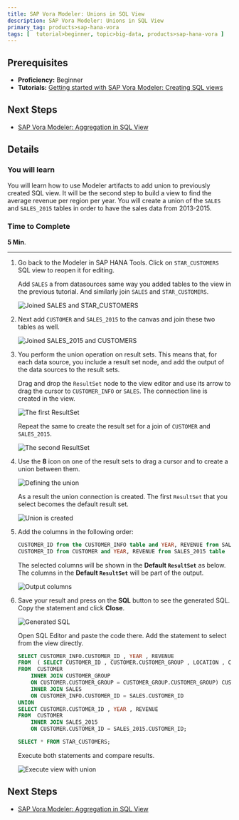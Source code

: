 ```yaml
---
title: SAP Vora Modeler: Unions in SQL View
description: SAP Vora Modeler: Unions in SQL View
primary_tag: products>sap-hana-vora
tags: [  tutorial>beginner, topic>big-data, products>sap-hana-vora ]
---
```

## Prerequisites  
 - **Proficiency:** Beginner
 - **Tutorials:** [Getting started with SAP Vora Modeler: Creating SQL views](http://www.sap.com/developer/tutorials/vora-modeler-getting-started.html)

## Next Steps
 - [SAP Vora Modeler: Aggregation in SQL View](http://www.sap.com/developer/tutorials/vora-modeler-view-aggregate.html)

## Details
### You will learn  
You will learn how to use Modeler artifacts to add union to previously created SQL view. It will be the second step to build a view to find the average revenue per region per year. You will create a union of the `SALES` and `SALES_2015` tables in order to have the sales data from 2013-2015.

### Time to Complete
**5 Min**.

---

1. Go back to the Modeler in SAP HANA Tools. Click on `STAR_CUSTOMERS` SQL view to reopen it for editing.

    Add `SALES` a from datasources same way you added tables to the view in the previous tutorial. And similarly join `SALES` and `STAR_CUSTOMERS`.

    ![Joined SALES and STAR_CUSTOMERS](voraunion01.jpg)

2. Next add `CUSTOMER` and `SALES_2015` to the canvas and join these two tables as well.

    ![Joined SALES_2015 and CUSTOMERS](voraunion02.jpg)

3. You perform the union operation on result sets. This means that, for each data source, you include a result set node, and add the output of the data sources to the result sets.

    Drag and drop the `ResultSet` node to the view editor and use its arrow to drag the cursor to `CUSTOMER_INFO` or `SALES`. The connection line is created in the view.

    ![The first ResultSet](voraunion03.jpg)

    Repeat the same to create the result set for a join of `CUSTOMER` and `SALES_2015`.

    ![The second ResultSet](voraunion04.jpg)

4. Use the **8** icon on one of the result sets to drag a cursor and to create a union between them.

    ![Defining the union](voraunion05.jpg)

    As a result the union connection is created. The first `ResultSet` that you select becomes the default result set.

    ![Union is created](voraunion06.jpg)

5. Add the columns in the following order:

    ```sql
    CUSTOMER_ID from the CUSTOMER_INFO table and YEAR, REVENUE from SALES_P table
    CUSTOMER_ID from CUSTOMER and YEAR, REVENUE from SALES_2015 table
    ```

    The selected columns will be shown in the **Default `ResultSet`** as below. The columns in the **Default `ResultSet`** will be part of the output.

    ![Output columns](voraunion07.jpg)

6. Save your result and press on the **SQL** button to see the generated SQL. Copy the statement and click **Close**.

    ![Generated SQL](voraunion08.jpg)

    Open SQL Editor and paste the code there. Add the statement to select from the view directly.

    ```sql
    SELECT CUSTOMER_INFO.CUSTOMER_ID , YEAR , REVENUE  
    FROM  ( SELECT CUSTOMER_ID , CUSTOMER.CUSTOMER_GROUP , LOCATION , CATEGORY_ABBREVIATION  
    FROM  CUSTOMER
    	INNER JOIN CUSTOMER_GROUP
    	ON CUSTOMER.CUSTOMER_GROUP = CUSTOMER_GROUP.CUSTOMER_GROUP) CUSTOMER_INFO
    	INNER JOIN SALES
    	ON CUSTOMER_INFO.CUSTOMER_ID = SALES.CUSTOMER_ID
    UNION
    SELECT CUSTOMER.CUSTOMER_ID , YEAR , REVENUE  
    FROM  CUSTOMER
    	INNER JOIN SALES_2015
    	ON CUSTOMER.CUSTOMER_ID = SALES_2015.CUSTOMER_ID;

    SELECT * FROM STAR_CUSTOMERS;

    ```

    Execute both statements and compare results.

    ![Execute view with union](voraunion09.jpg)

## Next Steps
 - [SAP Vora Modeler: Aggregation in SQL View](http://www.sap.com/developer/tutorials/vora-modeler-view-aggregate.html)
